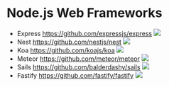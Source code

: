 # Node.js Web Frameworks

- Express https://github.com/expressjs/express <img src="https://img.shields.io/github/stars/expressjs/express.svg">
- Nest https://github.com/nestjs/nest <img src="https://img.shields.io/github/stars/nestjs/nest.svg">
- Koa https://github.com/koajs/koa <img src="https://img.shields.io/github/stars/koajs/koa.svg">
- Meteor https://github.com/meteor/meteor <img src="https://img.shields.io/github/stars/meteor/meteor.svg">
- Sails https://github.com/balderdashy/sails <img src="https://img.shields.io/github/stars/balderdashy/sails.svg">
- Fastify https://github.com/fastify/fastify <img src="https://img.shields.io/github/stars/fastify/fastify.svg">
